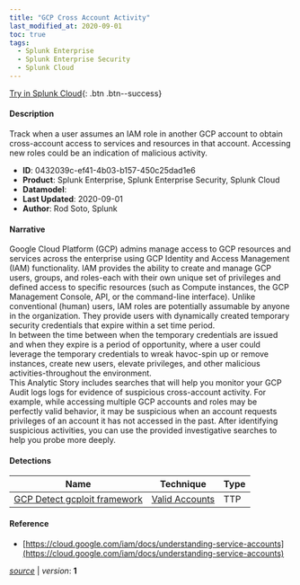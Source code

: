 ```yaml
---
title: "GCP Cross Account Activity"
last_modified_at: 2020-09-01
toc: true
tags:
  - Splunk Enterprise
  - Splunk Enterprise Security
  - Splunk Cloud
---
```


[Try in Splunk Cloud](https://www.splunk.com/en_us/cyber-security.html){: .btn .btn--success}

#### Description

Track when a user assumes an IAM role in another GCP account to obtain cross-account access to services and resources in that account. Accessing new roles could be an indication of malicious activity.

- **ID**: 0432039c-ef41-4b03-b157-450c25dad1e6
- **Product**: Splunk Enterprise, Splunk Enterprise Security, Splunk Cloud
- **Datamodel**: 
- **Last Updated**: 2020-09-01
- **Author**: Rod Soto, Splunk

#### Narrative

Google Cloud Platform (GCP) admins manage access to GCP resources and services across the enterprise using GCP Identity and Access Management (IAM) functionality. IAM provides the ability to create and manage GCP users, groups, and roles-each with their own unique set of privileges and defined access to specific resources (such as Compute instances, the GCP Management Console, API, or the command-line interface). Unlike conventional (human) users, IAM roles are potentially assumable by anyone in the organization. They provide users with dynamically created temporary security credentials that expire within a set time period.\
In between the time between when the temporary credentials are issued and when they expire is a period of opportunity, where a user could leverage the temporary credentials to wreak havoc-spin up or remove instances, create new users, elevate privileges, and other malicious activities-throughout the environment.\
This Analytic Story includes searches that will help you monitor your GCP Audit logs logs for evidence of suspicious cross-account activity.  For example, while accessing multiple GCP accounts and roles may be perfectly valid behavior, it may be suspicious when an account requests privileges of an account it has not accessed in the past. After identifying suspicious activities, you can use the provided investigative searches to help you probe more deeply.

#### Detections

| Name        | Technique   | Type         |
| ----------- | ----------- |--------------|
| [GCP Detect gcploit framework](/cloud/gcp_detect_gcploit_framework/) | [Valid Accounts](/tags/#valid-accounts) | TTP |

#### Reference

* [https://cloud.google.com/iam/docs/understanding-service-accounts](https://cloud.google.com/iam/docs/understanding-service-accounts)



[*source*](https://github.com/splunk/security_content/tree/develop/stories/gcp_cross_account_activity.yml) \| *version*: **1**